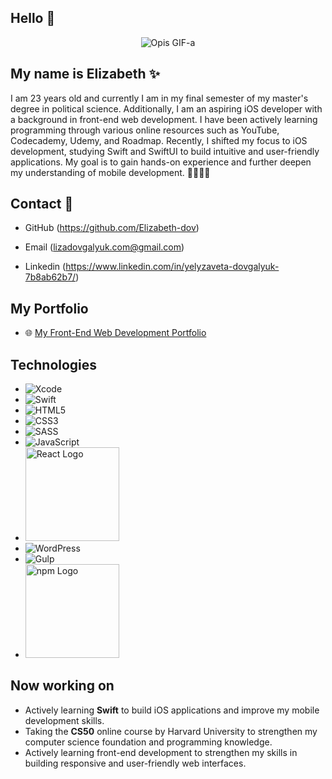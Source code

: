 ## Hello 👋

<p align="center">
  <img src="https://media.giphy.com/media/L1R1tvI9svkIWwpVYr/giphy.gif" alt="Opis GIF-a">
</p>

## My name is **Elizabeth** ✨

I am 23 years old and currently I am in my final semester of my master's degree in political science. Additionally, I am an aspiring iOS developer with a background in front-end web development. I have been actively learning programming through various online resources such as YouTube, Codecademy, Udemy, and Roadmap. Recently, I shifted my focus to iOS development, studying Swift and SwiftUI to build intuitive and user-friendly applications. My goal is to gain hands-on experience and further deepen my understanding of mobile development. 🚀👩🏼‍💻

## Contact 📩

- GitHub (https://github.com/Elizabeth-dov)
  
- Email (lizadovgalyuk.com@gmail.com)

- Linkedin (https://www.linkedin.com/in/yelyzaveta-dovgalyuk-7b8ab62b7/)



## My Portfolio 
- 🌐 [My Front-End Web Development Portfolio](https://elizabeth-dov.github.io/Project_6-my.portfolio/)



## Technologies

- ![Xcode](https://img.shields.io/badge/Xcode-147EFB?style=for-the-badge&logo=xcode&logoColor=white)
- ![Swift](https://img.shields.io/badge/Swift-F05138?style=for-the-badge&logo=swift&logoColor=white)
- ![HTML5](https://img.shields.io/badge/HTML5-E34F26?style=for-the-badge&logo=html5&logoColor=white)
- ![CSS3](https://img.shields.io/badge/CSS3-1572B6?style=for-the-badge&logo=css3&logoColor=white)
- ![SASS](https://img.shields.io/badge/SASS-CC6699?style=for-the-badge&logo=sass&logoColor=white)
- ![JavaScript](https://img.shields.io/badge/JavaScript-F7DF1E?style=for-the-badge&logo=javascript&logoColor=black)
- <img src="https://upload.wikimedia.org/wikipedia/commons/a/a7/React-icon.svg" alt="React Logo" width="150"/>
- ![WordPress](https://img.shields.io/badge/WordPress-21759B?style=for-the-badge&logo=wordpress&logoColor=white)
- ![Gulp](https://img.shields.io/badge/-Gulp-CF4647?logo=gulp&logoColor=white&style=flat)
- <img src="https://upload.wikimedia.org/wikipedia/commons/d/db/Npm-logo.svg" alt="npm Logo" width="150"/>








## Now working on

- Actively learning **Swift** to build iOS applications and improve my mobile development skills.
- Taking the **CS50** online course by Harvard University to strengthen my computer science foundation and programming knowledge. 
- Actively learning front-end development to strengthen my skills in building responsive and user-friendly web interfaces.




